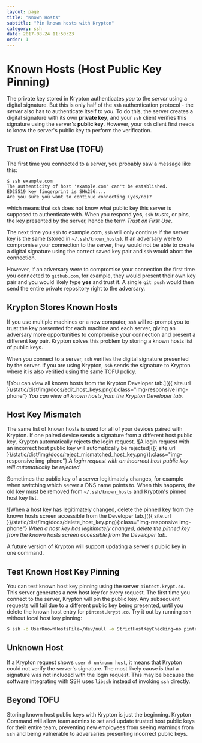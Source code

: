 ```yaml
---
layout: page
title: "Known Hosts"
subtitle: "Pin known hosts with Krypton"
category: ssh
date: 2017-08-24 11:50:23
order: 1
---
```


# Known Hosts (Host Public Key Pinning)
The private key stored in Krypton authenticates _you_ to the _server_ using a digital signature. But this is only half of the `ssh` authentication protocol - the _server_ also has to authenticate itself to _you_. To do this, the server creates a digital signature with its own __private key__, and your `ssh` client verifies this signature using the server's __public key__. However, your `ssh` client first needs to know the server's public key to perform the verification.

## Trust on First Use (TOFU)
The first time you connected to a server, you probably saw a message like this:
```
$ ssh example.com
The authenticity of host 'example.com' can't be established.
ED25519 key fingerprint is SHA256:...
Are you sure you want to continue connecting (yes/no)?
```
which means that `ssh` does not know what public key this server is supposed to authenticate with. When you respond __yes__, `ssh` _trusts_, or pins, the key presented by the server, hence the term _Trust on First Use_.

The next time you `ssh` to example.com, `ssh` will only continue if the server key is the same (stored in `~/.ssh/known_hosts`). If an adversary were to compromise your connection to the server, they would not be able to create a digital signature using the correct saved key pair and `ssh` would abort the connection.

However, if an adversary were to compromise your connection the first time you connected to `github.com`, for example, they would present their own key pair and you would likely type __yes__ and trust it. A single `git push` would then send the entire private repository right to the adversary.

## Krypton Stores Known Hosts
If you use multiple machines or a new computer, `ssh` will re-prompt you to trust the key presented for each machine and each server, giving an adversary more opportunities to compromise your connection and present a different key pair. Krypton solves this problem by storing a known hosts list of public keys.

When you connect to a server, `ssh` verifies the digital signature presented by the server. If you are using Krypton, `ssh` sends the signature to Krypton where it is also verified using the same TOFU policy.

![You can view all known hosts from the Krypton Developer tab.]({{ site.url }}/static/dist/img/docs/edit_host_keys.png){:class="img-responsive img-phone"}
*You can view all known hosts from the Krypton Developer tab.*

## Host Key Mismatch
The same list of known hosts is used for all of your devices paired with Krypton. If one paired device sends a signature from a different host public key, Krypton automatically rejects the login request.
![A login request with an incorrect host public key will automatically be rejected]({{ site.url }}/static/dist/img/docs/reject_mismatched_host_key.png){:class="img-responsive img-phone"}
*A login request with an incorrect host public key will automatically be rejected.*

Sometimes the public key of a server legitimately changes, for example when switching which server a DNS name points to. When this happens, the old key must be removed from `~/.ssh/known_hosts` and Krypton's pinned host key list. 

![When a host key has legitimately changed, delete the pinned key from the known hosts screen accessible from the Developer tab.]({{ site.url }}/static/dist/img/docs/delete_host_key.png){:class="img-responsive img-phone"}
*When a host key has legitimately changed, delete the pinned key from the known hosts screen accessible from the Developer tab.*

 A future version of Krypton will support updating a server's public key in one command.

## Test Known Host Key Pinning
You can test known host key pinning using the server `pintest.krypt.co`. This server generates a new host key for every request. The first time you connect to the server, Krypton will pin the public key. Any subsequent requests will fail due to a different public key being presented, until you delete the known host entry for `pintest.krypt.co`. Try it out by running `ssh` without local host key pinning:
```bash
$ ssh -o UserKnownHostsFile=/dev/null -o StrictHostKeyChecking=no pintest.krypt.co
```

## Unknown Host
If a Krypton request shows `user @ unknown host`, it means that Krypton could not verify the server's signature. The most likely cause  is that a signature was not included with the login request. This may be because the software integrating with SSH uses `libssh` instead of invoking `ssh` directly.

## Beyond TOFU
Storing known host public keys with Krypton is just the beginning. Krypton Command will allow team admins to set and update trusted host public keys for their entire team, preventing new employees from seeing warnings from `ssh` and being vulnerable to adversaries presenting incorrect public keys.

